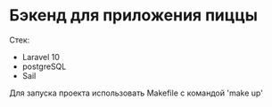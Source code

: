 <h1>Бэкенд для приложения пиццы</h1>
<p>Стек:</p>
<ul>
    <li>Laravel 10</li>
    <li>postgreSQL</li>
    <li>Sail</li>
</ul>

<p>Для запуска проекта использовать Makefile с командой 'make up'</p>
